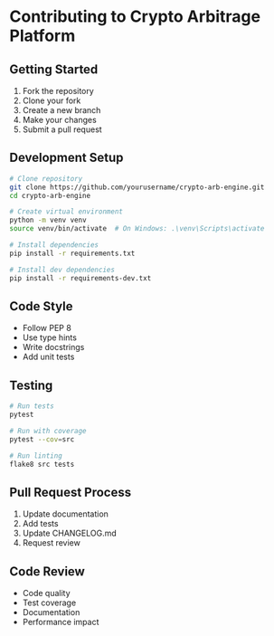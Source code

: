 # Contributing to Crypto Arbitrage Platform

## Getting Started

1. Fork the repository
2. Clone your fork
3. Create a new branch
4. Make your changes
5. Submit a pull request

## Development Setup

```bash
# Clone repository
git clone https://github.com/yourusername/crypto-arb-engine.git
cd crypto-arb-engine

# Create virtual environment
python -m venv venv
source venv/bin/activate  # On Windows: .\venv\Scripts\activate

# Install dependencies
pip install -r requirements.txt

# Install dev dependencies
pip install -r requirements-dev.txt
```

## Code Style

- Follow PEP 8
- Use type hints
- Write docstrings
- Add unit tests

## Testing

```bash
# Run tests
pytest

# Run with coverage
pytest --cov=src

# Run linting
flake8 src tests
```

## Pull Request Process

1. Update documentation
2. Add tests
3. Update CHANGELOG.md
4. Request review

## Code Review

- Code quality
- Test coverage
- Documentation
- Performance impact